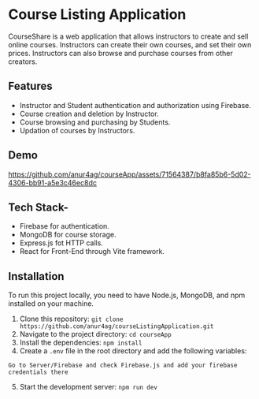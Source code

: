 # Course Listing Application

CourseShare is a web application that allows instructors to create and sell online courses. Instructors can create their own courses, and set their own prices. Instructors can also browse and purchase courses from other creators.

## Features

- Instructor and Student authentication and authorization using Firebase.
- Course creation and deletion by Instructor.
- Course browsing and purchasing by Students.
- Updation of courses by Instructors.

## Demo


https://github.com/anur4ag/courseApp/assets/71564387/b8fa85b6-5d02-4306-bb91-a5e3c46ec8dc



## Tech Stack-

- Firebase for authentication.
- MongoDB for course storage.
- Express.js fot HTTP calls.
- React for Front-End through Vite framework.

  
## Installation

To run this project locally, you need to have Node.js, MongoDB, and npm installed on your machine.

1. Clone this repository: ``git clone https://github.com/anur4ag/courseListingApplication.git``
2. Navigate to the project directory: `cd courseApp`
3. Install the dependencies: `npm install`
4. Create a `.env` file in the root directory and add the following variables:

`Go to Server/Firebase and check Firebase.js and add your firebase credentials there`

5. Start the development server: `npm run dev`
   






